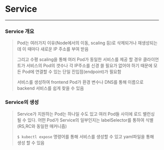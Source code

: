 # Service

---



### Service 개요

> Pod는 여러가지 이유(Node에서의 이동, scaling 등)로 삭제되거나 재생성되는데 이 때마다 새로운 IP 주소를 부여 받음
>
> 그리고 수평 scaling을 통해 여러 Pod가 동일한 서비스를 제공 할 경우 클라이언트가 서비스의 Pod의 갯수나 각 IP주소를 신경 쓸 필요가 없어야 하기 때문에 모든 Pod에 연결할 수 있는 단일 진입점(endpoint)가 필요함
>
> 서비스를 생성하여 frontend Pod가 환경 변수나 DNS를 통해 이름으로 backend 서비스를 쉽게 찾을 수 있음



### Service의 생성

> Service가 지원하는 Pod는 하나일 수도 있고 여러 Pod들 사이에 로드 밸런싱 될 수 있다. 어떤 Pod가 Service의 일부인지는 labelSelector를 통하여 식별(RS,RC와 동일한 매커니즘)
>
> `$ kubectl expose` 명령어를 통해 서비스를 생성할 수 있고 yaml파일을 통해 생성 할 수 있음

